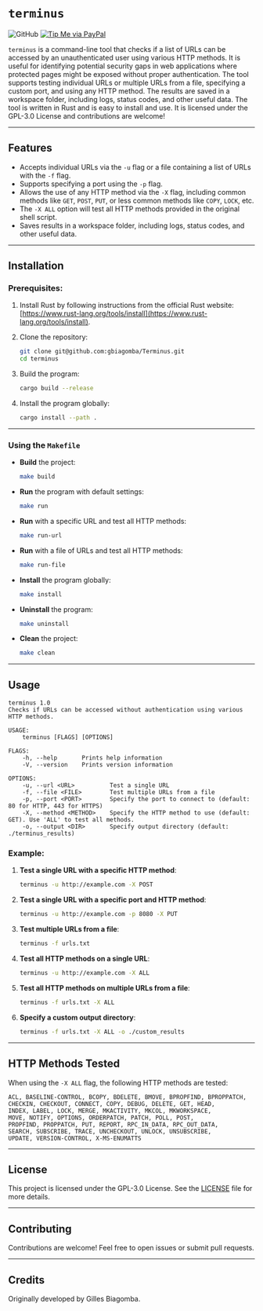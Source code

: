 # `terminus`
![GitHub](https://img.shields.io/github/license/Achiefs/fim) [![Tip Me via PayPal](https://img.shields.io/badge/PayPal-tip_me-green?logo=paypal)](paypal.me/gbiagomba)

`terminus` is a command-line tool that checks if a list of URLs can be accessed by an unauthenticated user using various HTTP methods. It is useful for identifying potential security gaps in web applications where protected pages might be exposed without proper authentication. The tool supports testing individual URLs or multiple URLs from a file, specifying a custom port, and using any HTTP method. The results are saved in a workspace folder, including logs, status codes, and other useful data. The tool is written in Rust and is easy to install and use. It is licensed under the GPL-3.0 License and contributions are welcome!

---

## Features
- Accepts individual URLs via the `-u` flag or a file containing a list of URLs with the `-f` flag.
- Supports specifying a port using the `-p` flag.
- Allows the use of any HTTP method via the `-X` flag, including common methods like `GET`, `POST`, `PUT`, or less common methods like `COPY`, `LOCK`, etc.
- The `-X ALL` option will test all HTTP methods provided in the original shell script.
- Saves results in a workspace folder, including logs, status codes, and other useful data.

---

## Installation

### Prerequisites:
1. Install Rust by following instructions from the official Rust website: [https://www.rust-lang.org/tools/install](https://www.rust-lang.org/tools/install).

2. Clone the repository:
   ```bash
   git clone git@github.com:gbiagomba/Terminus.git
   cd terminus
   ```

3. Build the program:
   ```bash
   cargo build --release
   ```

4. Install the program globally:
   ```bash
   cargo install --path .
   ```

---

### Using the `Makefile`

- **Build** the project:
  ```bash
  make build
  ```

- **Run** the program with default settings:
  ```bash
  make run
  ```

- **Run** with a specific URL and test all HTTP methods:
  ```bash
  make run-url
  ```

- **Run** with a file of URLs and test all HTTP methods:
  ```bash
  make run-file
  ```

- **Install** the program globally:
  ```bash
  make install
  ```

- **Uninstall** the program:
  ```bash
  make uninstall
  ```

- **Clean** the project:
  ```bash
  make clean
  ```

---

## Usage

```
terminus 1.0
Checks if URLs can be accessed without authentication using various HTTP methods.

USAGE:
    terminus [FLAGS] [OPTIONS]

FLAGS:
    -h, --help       Prints help information
    -V, --version    Prints version information

OPTIONS:
    -u, --url <URL>          Test a single URL
    -f, --file <FILE>        Test multiple URLs from a file
    -p, --port <PORT>        Specify the port to connect to (default: 80 for HTTP, 443 for HTTPS)
    -X, --method <METHOD>    Specify the HTTP method to use (default: GET). Use 'ALL' to test all methods.
    -o, --output <DIR>       Specify output directory (default: ./terminus_results)
```

### Example:

1. **Test a single URL with a specific HTTP method**:
   ```bash
   terminus -u http://example.com -X POST
   ```

2. **Test a single URL with a specific port and HTTP method**:
   ```bash
   terminus -u http://example.com -p 8080 -X PUT
   ```

3. **Test multiple URLs from a file**:
   ```bash
   terminus -f urls.txt
   ```

4. **Test all HTTP methods on a single URL**:
   ```bash
   terminus -u http://example.com -X ALL
   ```

5. **Test all HTTP methods on multiple URLs from a file**:
   ```bash
   terminus -f urls.txt -X ALL
   ```

6. **Specify a custom output directory**:
   ```bash
   terminus -f urls.txt -X ALL -o ./custom_results
   ```

---

## HTTP Methods Tested

When using the `-X ALL` flag, the following HTTP methods are tested:

```
ACL, BASELINE-CONTROL, BCOPY, BDELETE, BMOVE, BPROPFIND, BPROPPATCH,
CHECKIN, CHECKOUT, CONNECT, COPY, DEBUG, DELETE, GET, HEAD,
INDEX, LABEL, LOCK, MERGE, MKACTIVITY, MKCOL, MKWORKSPACE,
MOVE, NOTIFY, OPTIONS, ORDERPATCH, PATCH, POLL, POST,
PROPFIND, PROPPATCH, PUT, REPORT, RPC_IN_DATA, RPC_OUT_DATA,
SEARCH, SUBSCRIBE, TRACE, UNCHECKOUT, UNLOCK, UNSUBSCRIBE,
UPDATE, VERSION-CONTROL, X-MS-ENUMATTS
```

---

## License

This project is licensed under the GPL-3.0 License. See the [LICENSE](LICENSE) file for more details.

---

## Contributing

Contributions are welcome! Feel free to open issues or submit pull requests.

---

## Credits

Originally developed by Gilles Biagomba.

